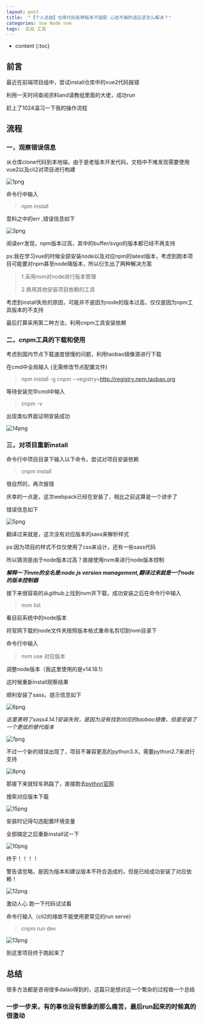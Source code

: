 ```yaml
---
layout: post
title:  "【个人总结】仓库代码各种版本不适配 心态不崩的话应该怎么解决？"
categories: Vue Node nvm
tags:  实战 工具
---
```



* content
{:toc}

## 前言

最近在前端项目组中，尝试install仓库中的vue2代码报错

利用一天时间查阅资料and请教组里面的大佬，成功run 

赶上了1024温习一下我的操作流程


## 流程

### 一，观察错误信息

从仓库clone代码到本地端，由于是老版本开发代码，文档中不难发现需要使用vue2以及cli2对项目进行构建

![1png](http://www.cywjw99.com/img_vue/1.svg)

命令行中输入

> npm install

意料之中的err ,错误信息如下

![3png](http://www.cywjw99.com/img_vue/3.svg)

阅读err发现，npm版本过高，其中的buffer/svgo的版本都已经不再支持

ps:我在学习vue的时候全部安装node以及对应npm的latest版本，考虑到跑本项目可能要对npm甚至node降版本，所以衍生出了两种解决方案

> 1.采用nvm对node进行版本管理
> 
> 2.换用其他安装项目依赖的工具

考虑到install失败的原因，可能并不是因为node的版本过高，仅仅是因为npm工具版本的不支持

最后打算采用第二种方法，利用cnpm工具安装依赖

### 二，cnpm工具的下载和使用

考虑到国内节点下载速度很慢的问题，利用taobao镜像源进行下载

在cmd中全局输入 (无需修改节点配置文件)

> npm install -g cnpm --registry=http://registry.npm.taobao.org

等待安装完毕cmd中输入

> cnpm -v

出现类似界面证明安装成功

![14png](http://www.cywjw99.com/img_vue/14.svg)

### 三，对项目重新install

命令行中项目目录下输入以下命令，尝试对项目安装依赖

> cnpm install

很自然的，再次报错

庆幸的一点是，这次webpack已经在安装了，相比之前这算是一个进步了

错误信息如下

![5png](http://www.cywjw99.com/img_vue/5.svg)

翻译过来就是，这次没有对应版本的sass来解析样式

ps:因为项目的样式不仅仅使用了css来设计，还有一些sass代码

所以猜测是由于node版本过高？直接使用nvm来进行node版本控制

**_解释一下nvm的全名是:node.js version management,翻译过来就是一个node的版本控制器_**

接下来很容易的从github上找到nvm并下载，成功安装之后在命令行中输入

> nvm list

看目前系统中的node版本

将官网下载的node文件夹按照版本格式重命名剪切到nvm目录下

命令行中输入

> nvm use 对应版本

调整node版本（我这里使用的是v14.18.1）

这时候重新install观察结果

顺利安装了sass，提示信息如下

![6png](http://www.cywjw99.com/img_vue/6.svg)

_这里表明了sass4.14.1安装失败，是因为没有找到对应的taobao镜像，但是安装了一个更低的替代版本_

![7png](http://www.cywjw99.com/img_vue/7.svg)

不过一个新的错误出现了，项目不兼容更高的python3.X，需要python2.7来进行支持

![8png](http://www.cywjw99.com/img_vue/8.svg)

那接下来就轻车熟路了，直接跑去[python官网](https://www.python.org/)

搜索对应版本下载

![15png](http://www.cywjw99.com/img_vue/15.svg)

安装时记得勾选配置环境变量

全部搞定之后重新install试一下

![10png](http://www.cywjw99.com/img_vue/10.svg)

终于！！！！

警告请忽略，是因为版本和建议版本不符合造成的，但是已经成功安装了对应依赖！

![12png](http://www.cywjw99.com/img_vue/12.svg)

激动人心 跑一下代码试试看

命令行输入（cli2的缘故不能使用更常见的run serve）

> cnpm run dev

![13png](http://www.cywjw99.com/img_vue/13.svg)

到这里项目终于跑起来了

## 总结

很多方法都是咨询很多dalao得到的，这篇只是想对这一个繁杂的过程做一个总结

### 一步一步来，有的事也没有想象的那么痛苦，最后run起来的时候真的很激动
